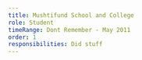 ```yaml
---
title: Mushtifund School and College
role: Student
timeRange: Dont Remember - May 2011
order: 1
responsibilities: Did stuff
---
```

